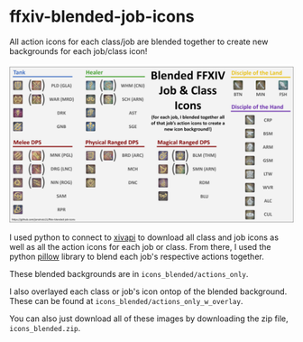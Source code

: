 # ffxiv-blended-job-icons
All action icons for each class/job are blended together to create new backgrounds for each job/class icon!

![blended job icons infographic](blended_icons_infographic.png)

I used python to connect to [xivapi](https://xivapi.com/) to download all class and job icons as well as all the action icons for each job or class. From there, I used the python [pillow](https://pillow.readthedocs.io/en/stable/) library to blend each job's respective actions together.

These blended backgrounds are in `icons_blended/actions_only`.

I also overlayed each class or job's icon ontop of the blended background. These can be found at `icons_blended/actions_only_w_overlay`.

You can also just download all of these images by downloading the zip file, `icons_blended.zip`.


